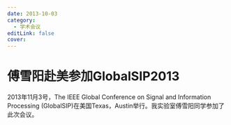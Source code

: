 ```yaml
---
date: 2013-10-03
category:
  - 学术会议
editLink: false
cover: 
---
```



# 傅雪阳赴美参加GlobalSIP2013   

2013年11月3号，The IEEE Global Conference on Signal and Information Processing
(GlobalSIP)在美国Texas，Austin举行。我实验室傅雪阳同学参加了此次会议。


<!-- more -->
